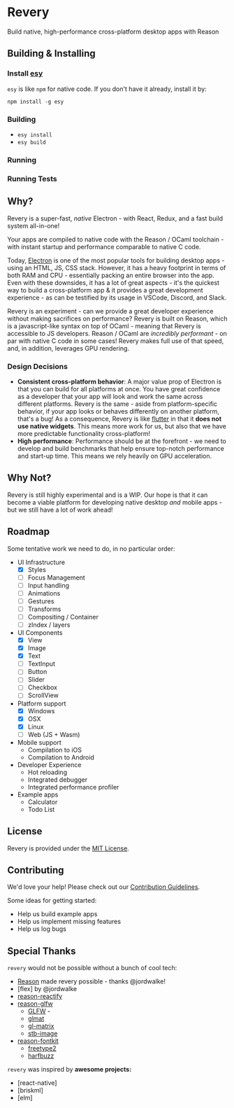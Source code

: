# Revery

Build native, high-performance cross-platform desktop apps with Reason

## Building & Installing

### Install [esy](https://esy.sh/)

`esy` is like `npm` for native code. If you don't have it already, install it by:
```
npm install -g esy
```

### Building

- `esy install`
- `esy build`

### Running

### Running Tests

## Why?

Revery is a super-fast, _native_ Electron - with React, Redux, and a fast build system all-in-one!

Your apps are compiled to native code with the Reason / OCaml toolchain - with instant startup and performance comparable to native C code.

Today, [Electron](https://electronjs.org/) is one of the most popular tools for building desktop apps - using an HTML, JS, CSS stack. However, it has a heavy footprint in terms of both RAM and CPU - essentially packing an entire browser into the app. Even with these downsides, it has a lot of great aspects - it's the quickest way to build a cross-platform app & it provides a great development experience - as can be testified by its usage in VSCode, Discord, and Slack.

Revery is an experiment - can we provide a great developer experience without making sacrifices on performance? Revery is built on Reason, which is a javascript-like syntax on top of OCaml - meaning that Revery is accessible to JS developers. Reason / OCaml are _incredibly performant_ - on par with native C code in some cases! Revery makes full use of that speed, and, in addition, leverages GPU rendering.

### Design Decisions

- __Consistent cross-platform behavior__: A major value prop of Electron is that you can build for all platforms at once. You have great confidence as a developer that your app will look and work the same across different platforms. Revery is the same - aside from platform-specific behavior, if your app looks or behaves differently on another platform, that's a bug! As a consequence, Revery is like [flutter](TODO) in that it __does not use native widgets__. This means more work for us, but also that we have more predictable functionality cross-platform!
- __High performance__: Performance should be at the forefront - we need to develop and build benchmarks that help ensure top-notch performance and start-up time. This means we rely heavily on GPU acceleration.

## Why Not?

Revery is still highly experimental and is a WIP. Our hope is that it can become a viable platform for developing native desktop _and_ mobile apps - but we still have a lot of work ahead! 

## Roadmap

Some tentative work we need to do, in no particular order:

- UI Infrastructure
    - [x] Styles
    - [ ] Focus Management
    - [ ] Input handling
    - [ ] Animations
    - [ ] Gestures
    - [ ] Transforms
    - [ ] Compositing / Container
    - [ ] zIndex / layers
- UI Components
    - [x] View
    - [x] Image
    - [x] Text
    - [ ] TextInput
    - [ ] Button
    - [ ] Slider
    - [ ] Checkbox
    - [ ] ScrollView
- Platform support
    - [x] Windows
    - [x] OSX
    - [x] Linux
    - [ ] Web (JS + Wasm)
- Mobile support
    - Compilation to iOS
    - Compilation to Android
- Developer Experience
    - Hot reloading
    - Integrated debugger
    - Integrated performance profiler
- Example apps
    - Calculator
    - Todo List

## License

Revery is provided under the [MIT License](TODO).

## Contributing

We'd love your help! Please check out our [Contribution Guidelines](TODO). 

Some ideas for getting started:
- Help us build example apps
- Help us implement missing features
- Help us log bugs

## Special Thanks

`revery` would not be possible without a bunch of cool tech:
- [Reason](TODO) made revery possible - thanks @jordwalke!
- [flex] by @jordwalke
- [reason-reactify](TODO)
- [reason-glfw](TODO)
    - [GLFW](TODO) - 
    - [glmat](TODO)
    - [gl-matrix](TODO)
    - [stb-image](TODO)
- [reason-fontkit](TODO)
    - [freetype2](TODO)
    - [harfbuzz](TODO)

`revery` was inspired by __awesome projects:__
- [react-native]
- [briskml]
- [elm]




